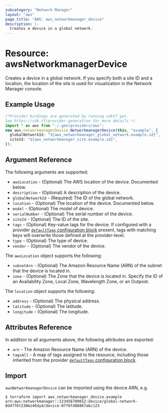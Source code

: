 ```yaml
---
subcategory: "Network Manager"
layout: "aws"
page_title: "AWS: aws_networkmanager_device"
description: |-
  Creates a device in a global network.
---
```


# Resource: awsNetworkmanagerDevice

Creates a device in a global network. If you specify both a site ID and a location,
the location of the site is used for visualization in the Network Manager console.

## Example Usage

```typescript
/*Provider bindings are generated by running cdktf get.
See https://cdk.tf/provider-generation for more details.*/
import * as aws from "./.gen/providers/aws";
new aws.networkmanagerDevice.NetworkmanagerDevice(this, "example", {
  globalNetworkId: "${aws_networkmanager_global_network.example.id}",
  siteId: "${aws_networkmanager_site.example.id}",
});

```

## Argument Reference

The following arguments are supported:

* `awsLocation` - (Optional) The AWS location of the device. Documented below.
* `description` - (Optional) A description of the device.
* `globalNetworkId` - (Required) The ID of the global network.
* `location` - (Optional) The location of the device. Documented below.
* `model` - (Optional) The model of device.
* `serialNumber` - (Optional) The serial number of the device.
* `siteId` - (Optional) The ID of the site.
* `tags` - (Optional) Key-value tags for the device. If configured with a provider [`defaultTags` configuration block](https://registry.terraform.io/providers/hashicorp/aws/latest/docs#default_tags-configuration-block) present, tags with matching keys will overwrite those defined at the provider-level.
* `type` - (Optional) The type of device.
* `vendor` - (Optional) The vendor of the device.

The `awsLocation` object supports the following:

* `subnetArn` - (Optional) The Amazon Resource Name (ARN) of the subnet that the device is located in.
* `zone` - (Optional) The Zone that the device is located in. Specify the ID of an Availability Zone, Local Zone, Wavelength Zone, or an Outpost.

The `location` object supports the following:

* `address` - (Optional) The physical address.
* `latitude` - (Optional) The latitude.
* `longitude` - (Optional) The longitude.

## Attributes Reference

In addition to all arguments above, the following attributes are exported:

* `arn` - The Amazon Resource Name (ARN) of the device.
* `tagsAll` - A map of tags assigned to the resource, including those inherited from the provider [`defaultTags` configuration block](https://registry.terraform.io/providers/hashicorp/aws/latest/docs#default_tags-configuration-block).

## Import

`awsNetworkmanagerDevice` can be imported using the device ARN, e.g.

```console
$ terraform import aws_networkmanager_device.example arn:aws:networkmanager::123456789012:device/global-network-0d47f6t230mz46dy4/device-07f6fd08867abc123
```
